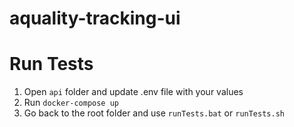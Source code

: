 # aquality-tracking-ui

# Run Tests

1. Open `api` folder and update .env file with your values
2. Run `docker-compose up`
3. Go back to the root folder and use `runTests.bat` or `runTests.sh`